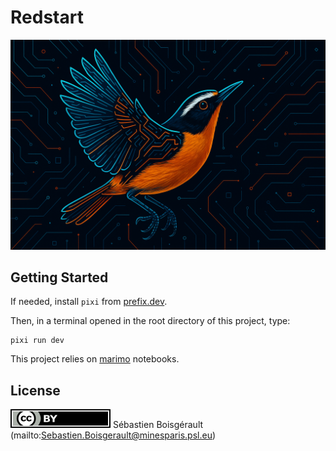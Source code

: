 # Redstart

![Redstart](public/images/redstart.png)

## Getting Started

If needed, install `pixi` from [prefix.dev](https://prefix.dev).

Then, in a terminal opened in the root directory of this project, type:

```
pixi run dev
```

This project relies on [marimo] notebooks.

[marimo]: https://marimo.io/

## License

[![](/public/images/cc-by.svg)](https://creativecommons.org/licenses/by/4.0) Sébastien Boisgérault (mailto:Sebastien.Boisgerault@minesparis.psl.eu)
